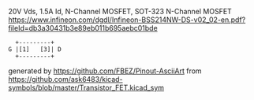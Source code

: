 20V Vds, 1.5A Id, N-Channel MOSFET, SOT-323
N-Channel MOSFET
https://www.infineon.com/dgdl/Infineon-BSS214NW-DS-v02_02-en.pdf?fileId=db3a30431b3e89eb011b695aebc01bde


	  +---------+
	G |[1]   [3]| D
	  +---------+


generated by https://github.com/FBEZ/Pinout-AsciiArt from https://github.com/ask6483/kicad-symbols/blob/master/Transistor_FET.kicad_sym